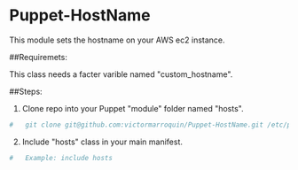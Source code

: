 Puppet-HostName
===============

This module sets the hostname on your AWS ec2 instance.

##Requiremets:

This class needs a facter varible named "custom_hostname".

##Steps:

1. Clone repo into your Puppet "module" folder named "hosts".
```bash
#   git clone git@github.com:victormarroquin/Puppet-HostName.git /etc/puppet/modules/hosts
```
2. Include "hosts" class in your main manifest.
```bash
#   Example: include hosts
```
